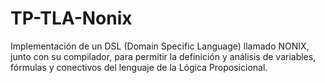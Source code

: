 # TP-TLA-Nonix
Implementación de  un DSL (Domain Specific Language) llamado NONIX, junto con su compilador, para permitir la definición y análisis de variables, fórmulas y conectivos del lenguaje de la Lógica Proposicional.
